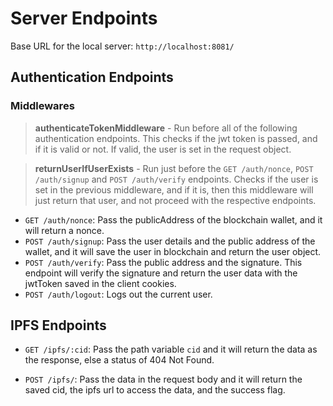 # Server Endpoints

Base URL for the local server: `http://localhost:8081/`

## Authentication Endpoints

### Middlewares
> **authenticateTokenMiddleware** - Run before all of the following authentication endpoints.
This checks if the jwt token is passed, and if it is valid or not. If valid, the user is set in the request object.

> **returnUserIfUserExists** - Run just before the `GET /auth/nonce`, `POST /auth/signup` and `POST /auth/verify` endpoints.
Checks if the user is set in the previous middleware, and if it is, then this middleware will just return that user, and not proceed with the respective endpoints.

* `GET /auth/nonce`: Pass the publicAddress of the blockchain wallet, and it will return a nonce.
* `POST /auth/signup`: Pass the user details and the public address of the wallet, and it will save the user in blockchain and return the user object.
* `POST /auth/verify`: Pass the public address and the signature. This endpoint will verify the signature and return the user data with the jwtToken saved in the client cookies.
* `POST /auth/logout`: Logs out the current user.

## IPFS Endpoints

* `GET /ipfs/:cid`: Pass the path variable `cid` and it will return the data as the response, else a status of 404 Not Found.

* `POST /ipfs/`: Pass the data in the request body and it will return the saved cid, the ipfs url to access the data, and the success flag.
